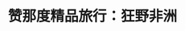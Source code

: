 ---
description: 技术平平，优势在排版配图。
layout: post
results:
- primaryGenreName: Travel
  version: '1.0'
  artworkUrl100: http://a1674.phobos.apple.com/us/r30/Purple6/v4/de/0d/3e/de0d3e3d-aee2-542e-5950-32b7cfa4ee28/mzl.mlituvcg.png
  trackViewUrl: https://itunes.apple.com/cn/app/zan-na-du-jing-pin-lu-xing/id785095407?mt=8&uo=4
  artworkUrl60: http://a137.phobos.apple.com/us/r30/Purple6/v4/27/4a/9e/274a9e0a-1b7c-9a83-41b9-bc01dd300308/icon.png
  userRatingCountForCurrentVersion: 3
  sellerName: Beijing Zanadu Internet Technology Co., Ltd
  supportedDevices:
  - iPadThirdGen
  - iPadThirdGen4G
  - iPadMini
  - iPadFourthGen4G
  - iPad2Wifi
  - iPadWifi
  - iPad23G
  - iPadFourthGen
  - iPadMini4G
  - iPad3G
  genres:
  - 旅行
  - 生活
  trackName: 赞那度精品旅行：狂野非洲
  description: '赞那度精品旅行IPAD杂志由赞那度精品旅行网站ZANADU.CN制作，每期杂志会呈现一个不同的度假胜地或主题旅行的旅行内容及奢华精品度假酒店详尽品介，让你能够在Ipad上浏览赞那度精选酒店及获得旅行灵感，帮助您做出非凡的度假计划。如果选中某家酒店，可以点击链接到赞那度网站进行预订。杂志会根据度假胜地的酒店信息更新内容。


    ZANADU赞那度是中国首屈一指的高端精品旅行预订及生活方式网站，为免费注册会员提供全球顶级度假酒店、套餐及旅程预订服务，并提供最令人神往的度假灵感及独到旅行内容zanadu.cn聚拢了一批世界上经历丰富的旅行者，签约的每家度假酒店或度假村都由旅行达人审核品鉴点评。成立于2011年的赞那度主张“有故事的人生，有风格的旅行”，为中国中高端新锐旅行者带来最精彩最惊艳的顶级度假体验。获得赞那度内容信息的方式有网站ZANADU.CN，新浪微博@ZANADU赞那度，微信ZANADU赞那度，会员报，IPAD杂志以及正在制作中的移动APP，我们希望通过各种方式让您的度假出行更方便，更精彩。


    本期内容《狂野非洲》，让你从新视角了解这个神奇的大陆。


    Zanadu luxury travel magazine is published by zanadu.cn, China''s leadinglifestyle
    online travel agency. Zanadu.cn curates the best and most amazing luxury
    hotels and travel experiences around the world to a discerning Chinese
    audience.  Zanadu iPad magazine focuses on providing luxury and unique
    hotels'' thourough info for certain destination or certain interest, alongside
    information for sightseeing, food, shopping, and other travel tips.  The
    magazine guides you through a destination''s best and when you make the
    decision, you can click through the link provided in the magazine

    to go to zanadu.cn website for booking of the hotel.  Ipad mag will update
    information according to the lastest news from hotel or destination.'
  price: 0
  trackId: 785095407
  releaseDate: '2013-12-23T01:01:15Z'
  screenshotUrls: &a []
  artistViewUrl: https://itunes.apple.com/cn/artist/zanadu-zan-na-du/id785095410?uo=4
  primaryGenreId: 6003
  averageUserRatingForCurrentVersion: 5
  kind: software
  fileSizeBytes: '99102484'
  bundleId: cn.zanadu.ipad.20131217145106
  sellerUrl: http://zanadu.cn
  trackContentRating: 4+
  artistName: ZANADU赞那度
  trackCensoredName: 赞那度精品旅行：狂野非洲
  isGameCenterEnabled: false
  contentAdvisoryRating: 4+
  languageCodesISO2A:
  - EN
  - ZH
  features: *a
  wrapperType: software
  artworkUrl512: http://a1674.phobos.apple.com/us/r30/Purple6/v4/de/0d/3e/de0d3e3d-aee2-542e-5950-32b7cfa4ee28/mzl.mlituvcg.png
  formattedPrice: 免费
  artistId: 785095410
  genreIds:
  - '6003'
  - '6012'
  currency: CNY
  ipadScreenshotUrls:
  - http://a5.mzstatic.com/us/r30/Purple6/v4/a1/1e/f3/a11ef390-d75d-166e-e6c0-2922b4226207/screen480x480.jpeg
  - http://a1.mzstatic.com/us/r30/Purple4/v4/01/91/56/019156ec-fac5-b05e-9ee6-7110ca0e8c69/screen480x480.jpeg
  - http://a5.mzstatic.com/us/r30/Purple6/v4/50/ba/b0/50bab0b7-e8d9-2d56-aa58-c94dc45de4ed/screen480x480.jpeg
  - http://a5.mzstatic.com/us/r30/Purple4/v4/6d/40/ac/6d40acfa-78aa-964e-40d0-7c4027e4ab78/screen480x480.jpeg
  - http://a1.mzstatic.com/us/r30/Purple/v4/14/9b/da/149bda60-a584-5417-5818-ce5736c79706/screen480x480.jpeg
category: 旅行
tags: tag1
resultCount: 1
title: 赞那度精品旅行：狂野非洲

---
